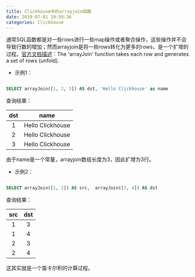 ```yaml
---
title: Clickhouse中的arrayjoin函数
date: 2019-07-01 19:59:36
categories: Clickhouse
---
```


通常SQL函数都是对一些rows进行一些map操作或者聚合操作，这些操作并不会导致行数的增加；然而arrayjoin是将一些rows转化为更多的rows，是一个扩增的过程。[官方文档描述](https://clickhouse.yandex/docs/en/query_language/functions/array_join/)：The 'arrayJoin' function takes each row and generates a set of rows (unfold).

<!-- more -->

- 示例1：

```sql

SELECT arrayJoin([1, 2, 3]) AS dst, 'Hello Clickhouse' as name

```

查询结果：

| dst  | name |
| :--: | :----------------: |
|  1   |  Hello Clickhouse  |
|  2   |  Hello Clickhouse  |
|  3   |  Hello Clickhouse  |

由于name是一个常量，arrayjoin数组长度为3，因此扩增为3行。



- 示例2：

```sql

SELECT arrayJoin([1, 2]) AS src,  arrayJoin([3, 4]) AS dst

```

查询结果：

| src  | dst  |
| :--: | :--: |
|  1   |  3   |
|  1   |  4   |
|  2   |  3   |
|  2   |  4   |

这其实就是一个笛卡尔积的计算过程。